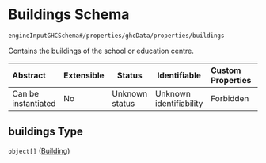 # Buildings Schema

```txt
engineInputGHCSchema#/properties/ghcData/properties/buildings
```

Contains the buildings of the school or education centre.


| Abstract            | Extensible | Status         | Identifiable            | Custom Properties | Additional Properties | Access Restrictions | Defined In                                                         |
| :------------------ | ---------- | -------------- | ----------------------- | :---------------- | --------------------- | ------------------- | ------------------------------------------------------------------ |
| Can be instantiated | No         | Unknown status | Unknown identifiability | Forbidden         | Allowed               | none                | [ghc.schema.json\*](../out/ghc.schema.json "open original schema") |

## buildings Type

`object[]` ([Building](ghc-properties-ghcdata-properties-buildings-building.md))
